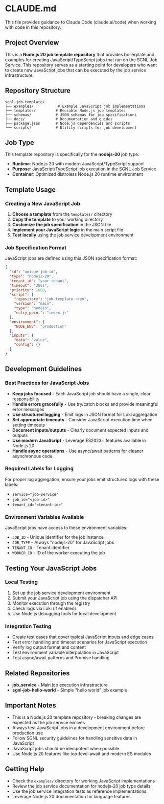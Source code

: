 # CLAUDE.md

This file provides guidance to Claude Code (claude.ai/code) when working with code in this repository.

## Project Overview

This is a **Node.js 20 job template repository** that provides boilerplate and examples for creating JavaScript/TypeScript jobs that run on the SGNL Job Service. This repository serves as a starting point for developers who want to create new JavaScript jobs that can be executed by the job service infrastructure.

## Repository Structure

```
sgnl-job-template/
├── examples/           # Example JavaScript job implementations
├── templates/         # Reusable Node.js job templates
├── schemas/           # JSON schemas for job specifications
├── docs/              # Documentation and guides
├── package.json       # Node.js dependencies and scripts
└── scripts/           # Utility scripts for job development
```

## Job Type

This template repository is specifically for the **nodejs-20** job type:

- **Runtime**: Node.js 20 with modern JavaScript/TypeScript support
- **Purpose**: JavaScript/TypeScript job execution in the SGNL Job Service
- **Container**: Optimized distroless Node.js 20 runtime environment

## Template Usage

### Creating a New JavaScript Job

1. **Choose a template** from the `templates/` directory
2. **Copy the template** to your working directory
3. **Customize the job specification** in the JSON file
4. **Implement your JavaScript logic** in the main script file
5. **Test locally** using the job service development environment

### Job Specification Format

JavaScript jobs are defined using this JSON specification format:

```json
{
  "id": "unique-job-id",
  "type": "nodejs-20",
  "tenant_id": "your-tenant",
  "timeout": "300s",
  "priority": 1000,
  "script": {
    "repository": "job-template-repo",
    "version": "main", 
    "type": "nodejs",
    "entry_point": "index.js"
  },
  "environment": {
    "NODE_ENV": "production"
  },
  "inputs": {
    "data": "value",
    "config": {}
  }
}
```

## Development Guidelines

### Best Practices for JavaScript Jobs

- **Keep jobs focused** - Each JavaScript job should have a single, clear responsibility
- **Handle errors gracefully** - Use try/catch blocks and provide meaningful error messages
- **Use structured logging** - Emit logs in JSON format for Loki aggregation
- **Set appropriate timeouts** - Consider JavaScript execution time when setting timeouts
- **Document inputs/outputs** - Clearly document expected inputs and outputs
- **Use modern JavaScript** - Leverage ES2023+ features available in Node.js 20
- **Handle async operations** - Use async/await patterns for cleaner asynchronous code

### Required Labels for Logging

For proper log aggregation, ensure your jobs emit structured logs with these labels:
- `service="job-service"`
- `job_id="<job-id>"`
- `tenant_id="<tenant-id>"`

### Environment Variables Available

JavaScript jobs have access to these environment variables:
- `JOB_ID` - Unique identifier for the job instance
- `JOB_TYPE` - Always "nodejs-20" for JavaScript jobs
- `TENANT_ID` - Tenant identifier
- `WORKER_ID` - ID of the worker executing the job

## Testing Your JavaScript Jobs

### Local Testing

1. Set up the job service development environment
2. Submit your JavaScript job using the dispatcher API
3. Monitor execution through the registry
4. Check logs via Loki (if enabled)
5. Use Node.js debugging tools for local development

### Integration Testing

- Create test cases that cover typical JavaScript inputs and edge cases
- Test error handling and timeout scenarios for JavaScript execution
- Verify log output format and content
- Test environment variable interpolation in JavaScript
- Test async/await patterns and Promise handling

## Related Repositories

- **job_service** - Main job execution infrastructure
- **sgnl-job-hello-world** - Simple "hello world" job example

## Important Notes

- This is a Node.js 20 template repository - breaking changes are expected as the job service evolves
- Always test JavaScript jobs in a development environment before production use
- Follow SGNL security guidelines for handling sensitive data in JavaScript
- JavaScript jobs should be idempotent when possible
- Use Node.js 20 features like top-level await and modern ES modules

## Getting Help

- Check the `examples/` directory for working JavaScript implementations
- Review the job service documentation for nodejs-20 job type details
- Use the job service integration tests as reference implementations
- Leverage Node.js 20 documentation for language features